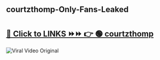 
 ## courtzthomp-Only-Fans-Leaked

# <h2><a href="https://clipsfans.com/courtzthomp&ref=git">🔗 Click to LINKS ⏩⏩ 👉 🟢 courtzthomp </a></h2>

<a href="https://clipsfans.com/courtzthomp&ref=git" rel="nofollow" data-target="animated-image.originalLink"><img src="https://i.ibb.co.com/xMMVF88/686577567.gif" alt="Viral Video Original" style="max-width: 100%; display: inline-block;" data-target="animated-image.originalImage"></a>
